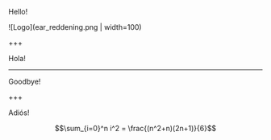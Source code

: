 Hello!

![Logo](ear_reddening.png | width=100)


+++

Hola!

---

Goodbye!

+++

Adiós!

$$\sum_{i=0}^n i^2 = \frac{(n^2+n)(2n+1)}{6}$$
